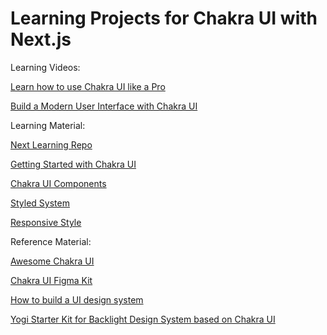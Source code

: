 # Learning Projects for Chakra UI with Next.js

Learning Videos:

[Learn how to use Chakra UI like a Pro](https://www.chakrauiforbeginners.com/)

[Build a Modern User Interface with Chakra UI](https://egghead.io/courses/build-a-modern-user-interface-with-chakra-ui-fac68106)


Learning Material:

[Next Learning Repo](https://github.com/panacloud-modern-global-apps/nextjs)

[Getting Started with Chakra UI](https://chakra-ui.com/getting-started)

[Chakra UI Components](https://chakra-ui.com/docs/components)

[Styled System](https://styled-system.com/getting-started)

[Responsive Style](https://chakra-ui.com/docs/styled-system/responsive-styles)


Reference Material:

[Awesome Chakra UI](https://github.com/chakra-ui/awesome-chakra-ui)

[Chakra UI Figma Kit](https://www.figma.com/community/file/971408767069651759)

[How to build a UI design system](https://www.secretstache.com/blog/ui-design-system/)

[Yogi Starter Kit for Backlight Design System based on Chakra UI](https://github.com/divriots/starter-yogi)